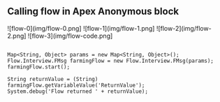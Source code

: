 ## Calling flow in Apex Anonymous block


![flow-0](img/flow-0.png]
![flow-1](img/flow-1.png]
![flow-2](img/flow-2.png]
![flow-3](img/flow-code.png]




```

Map<String, Object> params = new Map<String, Object>();
Flow.Interview.FMsg farmingFlow = new Flow.Interview.FMsg(params);
farmingFlow.start();
 
String returnValue = (String) farmingFlow.getVariableValue('ReturnValue');
System.debug('Flow returned ' + returnValue);

```


